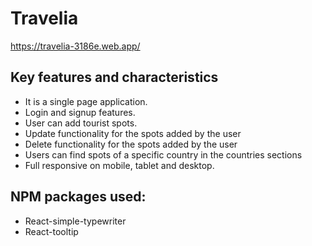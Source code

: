 
# Travelia

https://travelia-3186e.web.app/


## Key features and characteristics

- It is a single page application.
- Login and signup features.
- User can add tourist spots.
- Update functionality for the spots added by the user
- Delete functionality for the spots added by the user
- Users can find spots of a specific country in the countries sections 
- Full responsive on mobile, tablet and desktop. 



## NPM packages used:

- React-simple-typewriter
- React-tooltip



